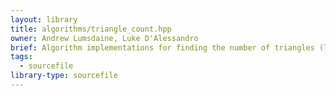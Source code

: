 ```yaml
---
layout: library
title: algorithms/triangle_count.hpp
owner: Andrew Lumsdaine, Luke D'Alessandro
brief: Algorithm implementations for finding the number of triangles (length 3 cycles) in a graph
tags:
  - sourcefile
library-type: sourcefile
---
```


```{index}  algorithms/triangle_count.hpp
```


